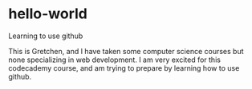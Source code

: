 # hello-world
Learning to use github

This is Gretchen, and I have taken some computer science courses but none specializing in web development.
I am very excited for this codecademy course, and am trying to prepare by learning how to use github.

